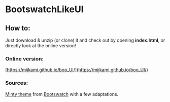 # BootswatchLikeUI

## How to:

Just download & unzip (or clone) it and check out by opening **index.html**, or directly look at the online version!

### Online version: 

[https://mijkami.github.io/boo_UI/](https://mijkami.github.io/boo_UI/)

### Sources:

[Minty theme](https://bootswatch.com/minty/) from [Bootswatch](https://bootswatch.com) with a few adaptations.
